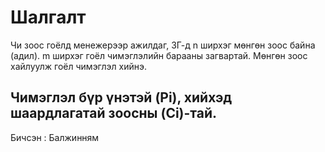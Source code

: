 # Шалгалт

Чи зоос гоёлд менежерээр ажилдаг, ЗГ-д n ширхэг мөнгөн зоос байна (адил). m ширхэг гоёл чимэглэлийн барааны загвартай. Мөнгөн зоос хайлуулж гоёл чимэглэл хийнэ.

Чимэглэл бүр үнэтэй (Pi), хийхэд шаардлагатай зоосны (Ci)-тай.
-------------------------------------------------------------------------------------------------------------------------------------------------------------------
Бичсэн : Балжинням
